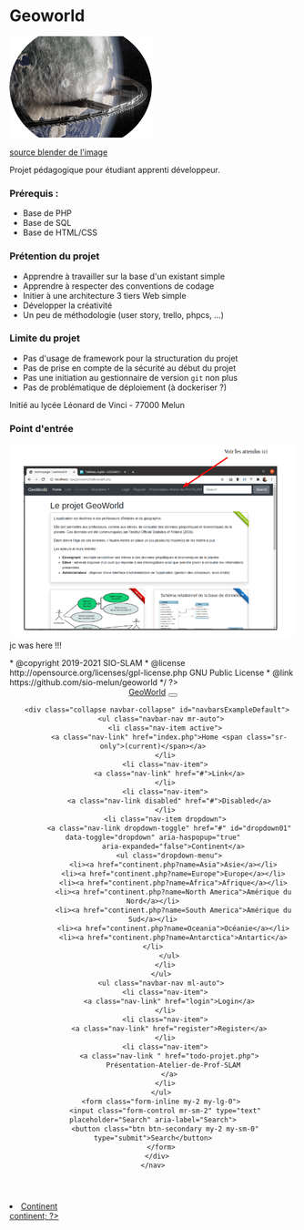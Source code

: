 # Geoworld 

![world](./images/world-logo.png)

[source blender de l'image](https://www.blendernation.com/wp-content/uploads/2019/03/Ring_Of_Iron04_branded.png)

Projet pédagogique pour étudiant apprenti développeur.

### Prérequis :

* Base de PHP
* Base de SQL
* Base de HTML/CSS

### Prétention du projet

* Apprendre à travailler sur la base d'un existant simple
* Apprendre à respecter des conventions de codage
* Initier à une architecture 3 tiers Web simple
* Développer la créativité
* Un peu de méthodologie (user story, trello, phpcs, ...)

### Limite du projet 

* Pas d'usage de framework pour la structuration du projet 
* Pas de prise en compte de la sécurité au début du projet
* Pas une initiation au gestionnaire de version `git` non plus
* Pas de problématique de déploiement (à dockeriser ?)

Initié au lycée Léonard de Vinci - 77000 Melun

### Point d'entrée

![copie ecran](./images/projet-attendus.png)
 jc was here !!!
 <?php
/**
 * Fragment Header HTML page
 *
 * PHP version 7
 *
 * @category  Page_Fragment
 * @package   Application
 * @author    SIO-SLAM <sio@ldv-melun.org>
 * @copyright 2019-2021 SIO-SLAM
 * @license   http://opensource.org/licenses/gpl-license.php GNU Public License
 * @link      https://github.com/sio-melun/geoworld
 */
?>
<!doctype html>
<html lang="fr" class="h-100">

<head>
  <meta charset="utf-8">
  <meta name="viewport" content="width=device-width, initial-scale=1, shrink-to-fit=no">
  <meta name="description" content="">
  <title>Homepage : GeoWorld</title>

  <!-- Bootstrap core CSS -->
  <link href="assets/bootstrap-4.4.1-dist/css/bootstrap.min.css" rel="stylesheet">

  <style>
    .bd-placeholder-img {
      font-size: 1.125rem;
      text-anchor: middle;
    }

    @media (min-width: 768px) {
      .bd-placeholder-img-lg {
        font-size: 3.5rem;
      }
    }
  </style>
  <!-- Custom styles for this template -->
  <link href="css/custom.css" rel="stylesheet">
</head>

<body class="d-flex flex-column h-100">
  <header>
    <nav class="navbar navbar-expand-md navbar-dark bg-dark fixed-top">
      <a class="navbar-brand" href="index.php">GeoWorld</a>
      <button class="navbar-toggler" type="button" data-toggle="collapse" data-target="#navbarsExampleDefault"
        aria-controls="navbarsExampleDefault" aria-expanded="false" aria-label="Toggle navigation">
        <span class="navbar-toggler-icon"></span>
      </button>

      <div class="collapse navbar-collapse" id="navbarsExampleDefault">
        <ul class="navbar-nav mr-auto">
          <li class="nav-item active">
            <a class="nav-link" href="index.php">Home <span class="sr-only">(current)</span></a>
          </li>
          <li class="nav-item">
            <a class="nav-link" href="#">Link</a>
          </li>
          <li class="nav-item">
            <a class="nav-link disabled" href="#">Disabled</a>
          </li>
          <li class="nav-item dropdown">
            <a class="nav-link dropdown-toggle" href="#" id="dropdown01" data-toggle="dropdown" aria-haspopup="true"
              aria-expanded="false">Continent</a>
            <ul class="dropdown-menu">
              <li><a href="continent.php?name=Asia">Asie</a></li>
              <li><a href="continent.php?name=Europe">Europe</a></li>
              <li><a href="continent.php?name=Africa">Afrique</a></li>
              <li><a href="continent.php?name=North America">Amérique du Nord</a></li>
              <li><a href="continent.php?name=South America">Amérique du Sud</a></li>
              <li><a href="continent.php?name=Oceania">Océanie</a></li>
              <li><a href="continent.php?name=Antarctica">Antartic</a></li>
            </ul>
          </li>
        </ul>
        <ul class="navbar-nav ml-auto">
          <li class="nav-item">
            <a class="nav-link" href="login">Login</a>
          </li>
          <li class="nav-item">
            <a class="nav-link" href="register">Register</a>
          </li>
          <li class="nav-item">
            <a class="nav-link " href="todo-projet.php">
              Présentation-Atelier-de-Prof-SLAM
            </a>
          </li>
        </ul>
        <form class="form-inline my-2 my-lg-0">
          <input class="form-control mr-sm-2" type="text" placeholder="Search" aria-label="Search">
          <button class="btn btn-secondary my-2 my-sm-0" type="submit">Search</button>
        </form>
      </div>
    </nav>
  </header>
  <?php
<?php
require_once 'inc/manager-db.php';
$lesContinents = getContinent() ;
$lesPays = getAllCountries();
//var_dump($lesContinents);
?>
<li class="nav-item dropdown">
<a class="nav-link dropdown-toggle" href="#" id="dropdown01" data-
toggle="dropdown" aria-haspopup="true"
aria-expanded="false">Continent</a>
<div class="dropdown-menu" aria-labelledby="dropdown01">
<?php foreach($lesContinents as $leContinent) : ?>
<a class="dropdown-item" href="index2.php?name=<?= $leContinent-
>continent ; ?>"><?= $leContinent->continent; ?> </a>
<?php endforeach ; ?>
</div>
</li>



